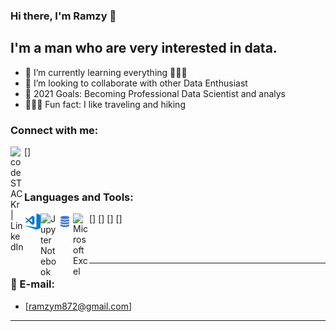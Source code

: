 ### Hi there, I'm Ramzy 👋



## I'm a man who are very interested in data.

- 🌱 I’m currently learning everything 🤹🏼‍♀️
- 👯 I’m looking to collaborate with other Data Enthusiast
- 🥅 2021 Goals: Becoming Professional Data Scientist and analys
- 🏄🏼‍♀️ Fun fact: I like traveling and hiking


### Connect with me:

[<img align="left" alt="codeSTACKr | LinkedIn" width="22px" src="https://cdn.jsdelivr.net/npm/simple-icons@v3/icons/linkedin.svg" />]

<br />

### Languages and Tools:

[<img align="left" alt="Visual Studio Code" width="26px" src="https://raw.githubusercontent.com/github/explore/80688e429a7d4ef2fca1e82350fe8e3517d3494d/topics/visual-studio-code/visual-studio-code.png" />]
[<img align="left" alt="Jupyter Notebook" width="26px" src="https://upload.wikimedia.org/wikipedia/commons/3/38/Jupyter_logo.svg" />]
[<img align="left" alt="SQL" width="26px" src="https://raw.githubusercontent.com/github/explore/80688e429a7d4ef2fca1e82350fe8e3517d3494d/topics/sql/sql.png" />]
[<img align="left" alt="Microsoft Excel" width="26px" src="https://upload.wikimedia.org/wikipedia/commons/7/73/Microsoft_Excel_2013-2019_logo.svg" />]


<br />
<br />

---

### 📧 E-mail:

<!-- Email -->
- [ramzym872@gmail.com]
<!-- Email-->

---

